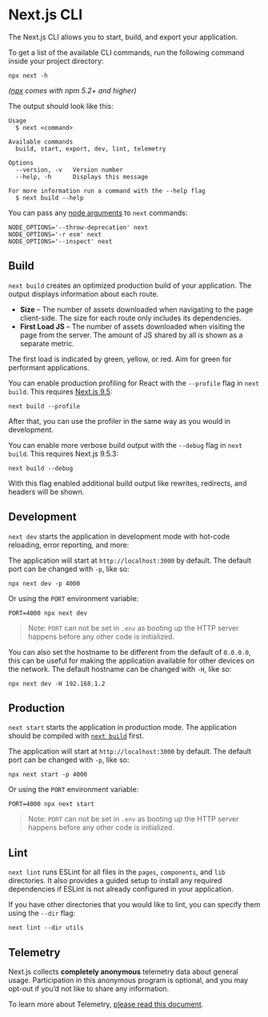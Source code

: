 Next.js CLI
===========

The Next.js CLI allows you to start, build, and export your application.

To get a list of the available CLI commands, run the following command inside your project directory:

    npx next -h

*([npx](https://medium.com/@maybekatz/introducing-npx-an-npm-package-runner-55f7d4bd282b) comes with npm 5.2+ and higher)*

The output should look like this:

    Usage
      $ next <command>

    Available commands
      build, start, export, dev, lint, telemetry

    Options
      --version, -v   Version number
      --help, -h      Displays this message

    For more information run a command with the --help flag
      $ next build --help

You can pass any [node arguments](https://nodejs.org/api/cli.html#cli_node_options_options) to `next` commands:

    NODE_OPTIONS='--throw-deprecation' next
    NODE_OPTIONS='-r esm' next
    NODE_OPTIONS='--inspect' next

Build
-----

`next build` creates an optimized production build of your application. The output displays information about each route.

-   **Size** – The number of assets downloaded when navigating to the page client-side. The size for each route only includes its dependencies.
-   **First Load JS** – The number of assets downloaded when visiting the page from the server. The amount of JS shared by all is shown as a separate metric.

The first load is indicated by green, yellow, or red. Aim for green for performant applications.

You can enable production profiling for React with the `--profile` flag in `next build`. This requires [Next.js 9.5](https://nextjs.org/blog/next-9-5):

    next build --profile

After that, you can use the profiler in the same way as you would in development.

You can enable more verbose build output with the `--debug` flag in `next build`. This requires Next.js 9.5.3:

    next build --debug

With this flag enabled additional build output like rewrites, redirects, and headers will be shown.

Development
-----------

`next dev` starts the application in development mode with hot-code reloading, error reporting, and more:

The application will start at `http://localhost:3000` by default. The default port can be changed with `-p`, like so:

    npx next dev -p 4000

Or using the `PORT` environment variable:

    PORT=4000 npx next dev

> Note: `PORT` can not be set in `.env` as booting up the HTTP server happens before any other code is initialized.

You can also set the hostname to be different from the default of `0.0.0.0`, this can be useful for making the application available for other devices on the network. The default hostname can be changed with `-H`, like so:

    npx next dev -H 192.168.1.2

Production
----------

`next start` starts the application in production mode. The application should be compiled with [`next build`](#build) first.

The application will start at `http://localhost:3000` by default. The default port can be changed with `-p`, like so:

    npx next start -p 4000

Or using the `PORT` environment variable:

    PORT=4000 npx next start

> Note: `PORT` can not be set in `.env` as booting up the HTTP server happens before any other code is initialized.

Lint
----

`next lint` runs ESLint for all files in the `pages`, `components`, and `lib` directories. It also provides a guided setup to install any required dependencies if ESLint is not already configured in your application.

If you have other directories that you would like to lint, you can specify them using the `--dir` flag:

    next lint --dir utils

Telemetry
---------

Next.js collects **completely anonymous** telemetry data about general usage. Participation in this anonymous program is optional, and you may opt-out if you’d not like to share any information.

To learn more about Telemetry, [please read this document](https://nextjs.org/telemetry/).
